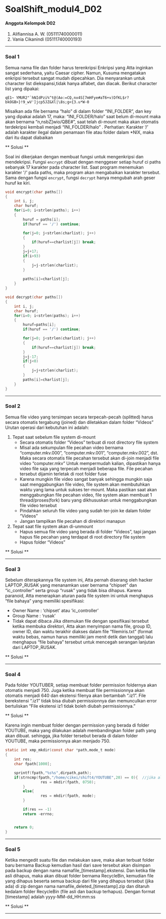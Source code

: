 # SoalShift_modul4_D02

#### Anggota Kelompok D02
1. Alifiannisa A. W.    (05111740000011)
2. Vania Cikanindi      (05111740000193)
---

### Soal 1


Semua nama file dan folder harus terenkripsi
Enkripsi yang Atta inginkan sangat sederhana, yaitu Caesar cipher. Namun, Kusuma mengatakan enkripsi tersebut sangat mudah dipecahkan. Dia menyarankan untuk character list diekspansi,tidak hanya alfabet, dan diacak. Berikut character list yang dipakai:
```
qE1~ YMUR2"`hNIdPzi%^t@(Ao:=CQ,nx4S[7mHFye#aT6+v)DfKL$r?bkOGB>}!9_wV']jcp5JZ&Xl|\8s;g<{3.u*W-0
```
Misalkan ada file bernama “halo” di dalam folder “INI_FOLDER”, dan key yang dipakai adalah 17, maka:
“INI_FOLDER/halo” saat belum di-mount maka akan bernama “n,nsbZ]wio/QBE#”, saat telah di-mount maka akan otomatis terdekripsi kembali menjadi “INI_FOLDER/halo” .
Perhatian: Karakter ‘/’ adalah karakter ilegal dalam penamaan file atau folder dalam *NIX, maka dari itu dapat diabaikan

** Solusi **

Soal ini dikerjakan dengan membuat fungsi untuk mengenkripsi dan mendekripsi. Fungsi `encrypt` dibuat dengan menggeser setiap huruf ci paths sebanyak 17 karakter pada character list. Saat program menemukan karakter '/' pada paths, maka program akan mengabaikan karakter tersebut. Sama dengan fungsi `encrypt`, fungsi `decrypt` hanya mengubah arah geser huruf ke kiri.  

``` c
void encrypt(char paths[])
{
    int i, j;
    char huruf;
    for(i=0; i<strlen(paths); i++)
    {
        huruf = paths[i];
        if(huruf == '/') continue;

        for(j=0; j<strlen(charlist); j++)
        {
            if(huruf==charlist[j]) break;
        }
        j=j+17;
        if(i>93)
        {
            j=j-strlen(charlist);
        }
        
        paths[i]=charlist[j];
    }
}

void decrypt(char paths[])
{
    int i, j;
    char huruf;
    for(i=0; i<strlen(paths); i++)
    {
        huruf=paths[i];
        if(huruf == '/') continue;

        for(j=0; j<strlen(charlist); j++)
        {
            if(huruf==charlist[j]) break;
        }
        j=j-17;
        if(j<0)
        {
            j=j+strlen(charlist);
        } 
        paths[i]=charlist[j];
    }
}
```

---

### Soal 2
  
Semua file video yang tersimpan secara terpecah-pecah (splitted) harus secara otomatis tergabung (joined) dan diletakkan dalam folder “Videos”
Urutan operasi dari kebutuhan ini adalah:
1. Tepat saat sebelum file system di-mount
   * Secara otomatis folder “Videos” terbuat di root directory file system
   * Misal ada sekumpulan file pecahan video bernama “computer.mkv.000”, “computer.mkv.001”, “computer.mkv.002”, dst. Maka secara otomatis file pecahan tersebut akan di-join menjadi file video “computer.mkv”
     Untuk mempermudah kalian, dipastikan hanya video file saja yang terpecah menjadi beberapa file. File pecahan tersebut dijamin terletak di root folder fuse
   * Karena mungkin file video sangat banyak sehingga mungkin saja saat menggabungkan file video, file system akan membutuhkan waktu yang lama untuk sukses ter-mount. Maka pastikan saat akan menggabungkan file pecahan video, file system akan membuat 1 thread/proses(fork) baru yang dikhususkan untuk menggabungkan file video tersebut
   * Pindahkan seluruh file video yang sudah ter-join ke dalam folder “Videos”
   * Jangan tampilkan file pecahan di direktori manapun
2. Tepat saat file system akan di-unmount
   * Hapus semua file video yang berada di folder “Videos”, tapi jangan hapus file pecahan yang terdapat di root directory file system
   * Hapus folder “Videos”
   
** Solusi **

---

### Soal 3

Sebelum diterapkannya file system ini, Atta pernah diserang oleh hacker LAPTOP_RUSAK yang menanamkan user bernama “chipset” dan “ic_controller” serta group “rusak” yang tidak bisa dihapus. Karena paranoid, Atta menerapkan aturan pada file system ini untuk menghapus “file bahaya” yang memiliki spesifikasi:
- Owner Name     : ‘chipset’ atau ‘ic_controller’
- Group Name    : ‘rusak’
- Tidak dapat dibaca
Jika ditemukan file dengan spesifikasi tersebut ketika membuka direktori, Atta akan menyimpan nama file, group ID, owner ID, dan waktu terakhir diakses dalam file “filemiris.txt” (format waktu bebas, namun harus memiliki jam menit detik dan tanggal) lalu menghapus “file bahaya” tersebut untuk mencegah serangan lanjutan dari LAPTOP_RUSAK.

** Solusi **

---

### Soal 4
Pada folder YOUTUBER, setiap membuat folder permission foldernya akan otomatis menjadi 750. Juga ketika membuat file permissionnya akan otomatis menjadi 640 dan ekstensi filenya akan bertambah “.iz1”. File berekstensi “.iz1” tidak bisa diubah permissionnya dan memunculkan error bertuliskan “File ekstensi iz1 tidak boleh diubah permissionnya.”

** Solusi **

Karena ingin membuat folder dengan permission yang berada di folder YOUTUBE, maka yang dilakukan adalah membandingkan folder path yang akan dibuat. sehingga, jika folder tersebut berada di dalam folder YOUTUBE, maka permissionnya akan menjado 750.
```c
static int xmp_mkdir(const char *path,mode_t mode)
{
    int res;
    char fpath[1000];

    sprintf(fpath,"%s%s",dirpath,path);
    if(strncmp(fpath,"/home/cikei/shift4/YOUTUBE",20) == 0){  //jika alamat dari folder yang dibuat berada di folder YOUTUBE
                res = mkdir(fpath, 0750);
        }
        else{
                res = mkdir(fpath, mode);
        }

        if(res == -1)
        return -errno;


    return 0;
}
```
---

### Soal  5

Ketika mengedit suatu file dan melakukan save, maka akan terbuat folder baru bernama Backup kemudian hasil dari save tersebut akan disimpan pada backup dengan nama namafile_[timestamp].ekstensi. Dan ketika file asli dihapus, maka akan dibuat folder bernama RecycleBin, kemudian file yang dihapus beserta semua backup dari file yang dihapus tersebut (jika ada) di zip dengan nama namafile_deleted_[timestamp].zip dan ditaruh kedalam folder RecycleBin (file asli dan backup terhapus). Dengan format [timestamp] adalah yyyy-MM-dd_HH:mm:ss

** Solusi **

---

